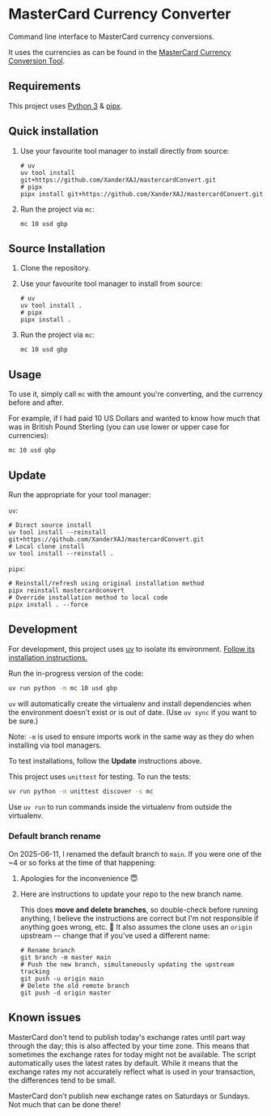 # MasterCard Currency Converter

Command line interface to MasterCard currency conversions.

It uses the currencies as can be found in the [MasterCard Currency Conversion Tool](https://www.mastercard.com/global/currencyconversion/index.html).

## Requirements

This project uses [Python 3][python] & [pipx][pipx].

[pipx]: https://github.com/pypa/pipx
[python]: https://www.python.org/

## Quick installation

1. Use your favourite tool manager to install directly from source:

    ```shell
    # uv
    uv tool install git+https://github.com/XanderXAJ/mastercardConvert.git
    # pipx
    pipx install git+https://github.com/XanderXAJ/mastercardConvert.git
    ```

2. Run the project via `mc`:

    ```shell
    mc 10 usd gbp
    ```

## Source Installation

1. Clone the repository.
2. Use your favourite tool manager to install from source:

    ```shell
    # uv
    uv tool install .
    # pipx
    pipx install .
    ```

3. Run the project via `mc`:

    ```shell
    mc 10 usd gbp
    ```

## Usage

To use it, simply call `mc` with the amount you're converting, and the currency before and after.

For example, if I had paid 10 US Dollars and wanted to know how much that was in British Pound Sterling (you can use lower or upper case for currencies):

```shell
mc 10 usd gbp
```

## Update

Run the appropriate for your tool manager:

`uv`:

```shell
# Direct source install
uv tool install --reinstall git+https://github.com/XanderXAJ/mastercardConvert.git
# Local clone install
uv tool install --reinstall .
```

`pipx`:

```shell
# Reinstall/refresh using original installation method
pipx reinstall mastercardconvert
# Override installation method to local code
pipx install . --force
```

## Development

For development, this project uses [uv][uv] to isolate its environment.
[Follow its installation instructions.](https://docs.astral.sh/uv/getting-started/installation/)

Run the in-progress version of the code:

```bash
uv run python -m mc 10 usd gbp
```

`uv` will automatically create the virtualenv and install dependencies when the environment doesn't exist or is out of date.
(Use `uv sync` if you want to be sure.)

Note: `-m` is used to ensure imports work in the same way as they do when installing via tool managers.

To test installations, follow the **Update** instructions above.

This project uses `unittest` for testing.
To run the tests:

```bash
uv run python -m unittest discover -s mc
```

Use `uv run` to run commands inside the virtualenv from outside the virtualenv.

[uv]: https://docs.astral.sh/uv/

### Default branch rename

On 2025-06-11, I renamed the default branch to `main`.
If you were one of the ~4 or so forks at the time of that happening:

1. Apologies for the inconvenience 😇
2. Here are instructions to update your repo to the new branch name.

    This does **move and delete branches**, so double-check before running anything, I believe the instructions are correct but I'm not responsible if anything goes wrong, etc. 🙂
    It also assumes the clone uses an `origin` upstream -- change that if you've used a different name:

    ```shell
    # Rename branch
    git branch -m master main
    # Push the new branch, simultaneously updating the upstream tracking
    git push -u origin main
    # Delete the old remote branch
    git push -d origin master
    ```

## Known issues

MasterCard don't tend to publish today's exchange rates until part way through the day; this is also affected by your time zone.
This means that sometimes the exchange rates for today might not be available.
The script automatically uses the latest rates by default.
While it means that the exchange rates my not accurately reflect what is used in your transaction, the differences tend to be small.

MasterCard don't publish new exchange rates on Saturdays or Sundays.  Not much that can be done there!

